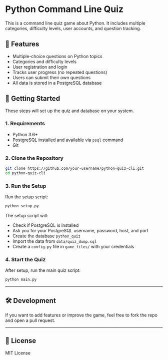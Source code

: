 # Python Command Line Quiz

This is a command line quiz game about Python. It includes multiple categories, difficulty levels, user accounts, and question tracking.

## 🧩 Features

- Multiple-choice questions on Python topics
- Categories and difficulty levels
- User registration and login
- Tracks user progress (no repeated questions)
- Users can submit their own questions
- All data is stored in a PostgreSQL database

## 🚀 Getting Started

These steps will set up the quiz and database on your system.

### 1. Requirements

- Python 3.6+
- PostgreSQL installed and available via `psql` command
- Git

### 2. Clone the Repository

```bash
git clone https://github.com/your-username/python-quiz-cli.git
cd python-quiz-cli
```

### 3. Run the Setup

Run the setup script:

```bash
python setup.py
```

The setup script will:

- Check if PostgreSQL is installed
- Ask you for your PostgreSQL username, password, host, and port
- Create the database `python_quiz`
- Import the data from `data/quiz_dump.sql`
- Create a `config.py` file in `game_files/` with your credentials

### 4. Start the Quiz

After setup, run the main quiz script:

```bash
python main.py
```

---

## 🛠️ Development

If you want to add features or improve the game, feel free to fork the repo and open a pull request.

---

## 📄 License

MIT License
